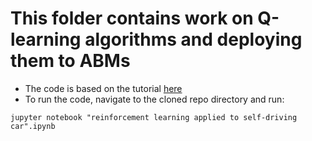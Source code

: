 # This folder contains work on Q-learning algorithms and deploying them to ABMs


- The code is based on the tutorial [here](https://www.learndatasci.com/tutorials/reinforcement-q-learning-scratch-python-openai-gym/)
- To run the code, navigate to the cloned repo directory and run:
```
jupyter notebook "reinforcement learning applied to self-driving car".ipynb
```
